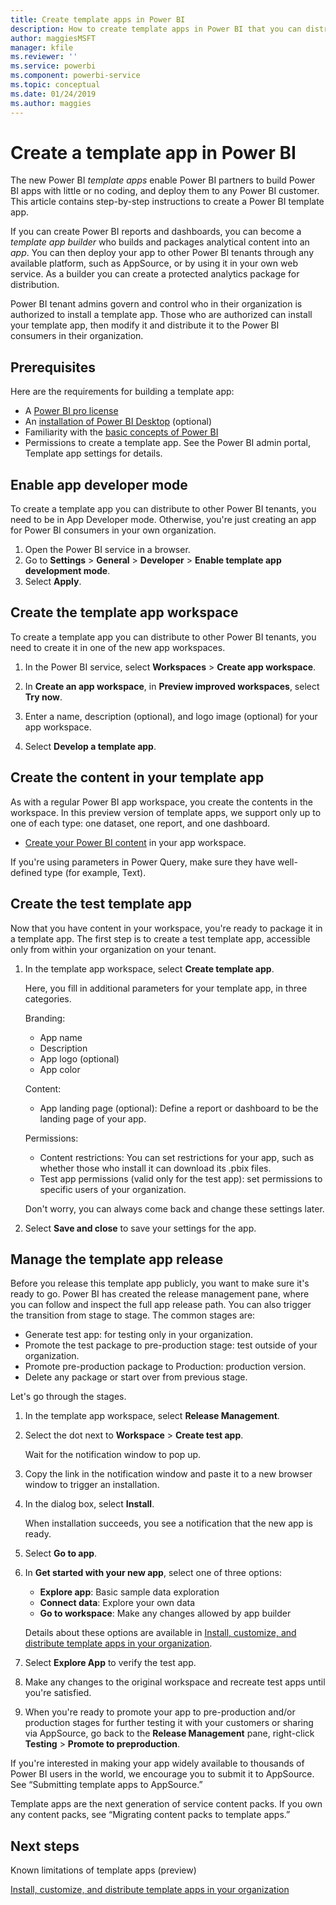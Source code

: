 ```yaml
---
title: Create template apps in Power BI
description: How to create template apps in Power BI that you can distribute to any Power BI customer.
author: maggiesMSFT
manager: kfile
ms.reviewer: ''
ms.service: powerbi
ms.component: powerbi-service
ms.topic: conceptual
ms.date: 01/24/2019
ms.author: maggies
---
```


# Create a template app in Power BI

The new Power BI *template apps* enable Power BI partners to build Power BI apps with little or no coding, and deploy them to any Power BI customer.  This article contains step-by-step instructions to create a Power BI template app. 

If you can create Power BI reports and dashboards, you can become a *template app builder* who builds and packages analytical content into an *app*. You can then deploy your app to other Power BI tenants through any available platform, such as AppSource, or by using it in your own web service. As a builder you can create a protected analytics package for distribution. 

Power BI tenant admins govern and control who in their organization is authorized to install a template app. Those who are authorized can install your template app, then modify it and distribute it to the Power BI consumers in their organization.

## Prerequisites 

Here are the requirements for building a template app:  

- A [Power BI pro license](service-self-service-signup-for-power-bi.md)
- An [installation of Power BI Desktop](desktop-get-the-desktop.md) (optional)
- Familiarity with the [basic concepts of Power BI ](service-basic-concepts.md)
- Permissions to create a template app. See the Power BI admin portal, Template app settings for details. 

## Enable app developer mode

To create a template app you can distribute to other Power BI tenants, you need to be in App Developer mode. Otherwise, you're just creating an app for Power BI consumers in your own organization.
 
1. Open the Power BI service in a browser.
2. Go to **Settings** > **General** > **Developer** > **Enable template app development mode**.
3. Select **Apply**.

## Create the template app workspace

To create a template app you can distribute to other Power BI tenants, you need to create it in one of the new app workspaces. 
 
1. In the  Power BI service, select **Workspaces** > **Create app workspace**. 

3. In **Create an app workspace**, in **Preview improved workspaces**, select **Try now**.

5. Enter a name, description (optional), and logo image (optional) for your app workspace.

4. Select **Develop a template app**.

## Create the content in your template app

As with a regular Power BI app workspace, you create the contents in the workspace.  In this preview version of template apps, we support only up to one of each type: one dataset, one report, and one dashboard.

- [Create your Power BI content](power-bi-creator-landing.md) in your app workspace.

If you're using parameters in Power Query, make sure they have well-defined type (for example, Text).

## Create the test template app

Now that you have content in your workspace, you're ready to package it in a template app. The first step is to create a test template app, accessible only from within your organization on your tenant.

1. In the template app workspace, select **Create template app**. 
 
    Here, you fill in additional parameters for your template app, in three categories. 

    Branding:

    - App name 
    - Description
    - App logo (optional)
    - App color 

    Content: 

    - App landing page (optional): Define a report or dashboard to be the landing page of your app.  
    
    Permissions: 

    - Content restrictions: You can set restrictions for your app, such as whether those who install it can download its .pbix files.
    - Test app permissions (valid only for the test app): set permissions to specific users of your organization. 
 

    Don't worry, you can always come back and change these settings later.  

2. Select **Save and close** to save your settings for the app. 

## Manage the template app release

Before you release this template app publicly, you want to make sure it's ready to go. Power BI has created the release management pane, where you can follow and inspect the full app release path. You can also trigger the transition from stage to stage. The common stages are: 

- Generate test app: for testing only in your organization. 
- Promote the test package to pre-production stage: test outside of your organization.
- Promote pre-production package to Production: production version. 
- Delete any package or start over from previous stage. 

Let's go through the stages.

1. In the template app workspace, select **Release Management**.
2. Select the dot next to **Workspace** > **Create test app**. 

    Wait for the notification window to pop up.
 
9. Copy the link in the notification window and paste it to a new browser window to trigger an installation.
 
10.	In the dialog box, select **Install**.

    When installation succeeds, you see a notification that the new app is ready. 
 
11. Select **Go to app**.
 
12. In **Get started with your new app**, select one of three options:

    - **Explore app**: Basic sample data exploration
    - **Connect data**: Explore your own data
    - **Go to workspace**: Make any changes allowed by app builder
		
    Details about these options are available in [Install, customize, and distribute template apps in your organization](service-template-apps-install-distribute.md). 

13. Select **Explore App** to verify the test app.

1. Make any changes to the original workspace and recreate test apps until you're satisfied.

9. When you're ready to promote your app to pre-production and/or production stages for further testing it with your customers or sharing via AppSource, go back to the **Release Management** pane, right-click **Testing** > **Promote to preproduction**. 

If you're interested in making your app widely available to thousands of Power BI users in the world, we encourage you to submit it to AppSource. See “Submitting template apps to AppSource.” 

Template apps are the next generation of service content packs. If you own any content packs, see “Migrating content packs to template apps.” 

## Next steps

Known limitations of template apps (preview)

[Install, customize, and distribute template apps in your organization](service-template-apps-install-distribute.md)







